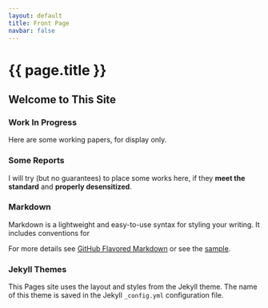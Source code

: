 ```yaml
---
layout: default
title: Front Page
navbar: false
---
```


# {{ page.title }}

## Welcome to This Site 

### Work In Progress 

Here are some working papers, for display only. 

### Some Reports

I will try (but no guarantees) to place some works here, if they **meet the standard** and **properly desensitized**. 

### Markdown

Markdown is a lightweight and easy-to-use syntax for styling your writing. It includes conventions for 
 
For more details see [GitHub Flavored Markdown](https://guides.github.com/features/mastering-markdown/) or see the [sample](https://github.com/pages-themes/minimal/blob/master/index.md).

### Jekyll Themes

This Pages site uses the layout and styles from the Jekyll theme. The name of this theme is saved in the Jekyll `_config.yml` configuration file.
 
